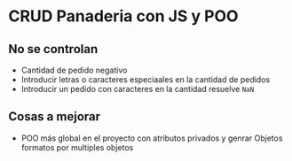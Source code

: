 # CRUD Panaderia con JS y POO

## No se controlan

- Cantidad de pedido negativo
- Introducir letras o caracteres especiaales en la cantidad de pedidos
- Introducir un pedido con caracteres en la cantidad resuelve `NaN`

## Cosas a mejorar

- POO más global en el proyecto con atributos privados y genrar Objetos formatos por multiples objetos

